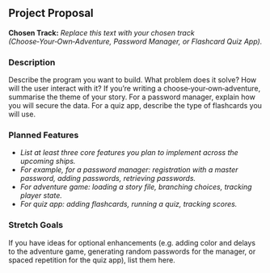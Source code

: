 <!--
Fill out this document during Ship 3.
Describe which project track you are choosing (adventure game, password manager, or quiz app) and outline your ideas.
-->

## Project Proposal

**Chosen Track:** _Replace this text with your chosen track (Choose‑Your‑Own‑Adventure, Password Manager, or Flashcard Quiz App)._ 

### Description

Describe the program you want to build.  What problem does it solve?  How will the user interact with it?  If you’re writing a choose‑your‑own‑adventure, summarise the theme of your story.  For a password manager, explain how you will secure the data.  For a quiz app, describe the type of flashcards you will use.

### Planned Features

- _List at least three core features you plan to implement across the upcoming ships._
- _For example, for a password manager: registration with a master password, adding passwords, retrieving passwords._
- _For adventure game: loading a story file, branching choices, tracking player state._
- _For quiz app: adding flashcards, running a quiz, tracking scores._

### Stretch Goals

If you have ideas for optional enhancements (e.g. adding color and delays to the adventure game, generating random passwords for the manager, or spaced repetition for the quiz app), list them here.